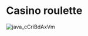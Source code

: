 # Casino roulette
![java_cCriBdAxVm](https://user-images.githubusercontent.com/20659925/183409862-a9646ca0-f7f9-49dc-b5d6-34f30841477a.gif)
